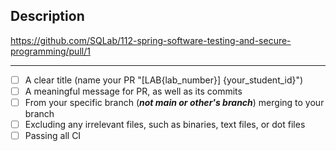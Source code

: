 ## Description

<!-- You can check sample PR here: (remember delete this link when you create your PR) -->
<https://github.com/SQLab/112-spring-software-testing-and-secure-programming/pull/1>

<!-- Please briefly describe your change here -->

---

<!-- Please make sure you're satisfy and fill the following checkboxes -->
<!-- A good PR should include the following parts: -->

- [ ] A clear title (name your PR "[LAB{lab_number}] {your_student_id}")
- [ ] A meaningful message for PR, as well as its commits
- [ ] From your specific branch (***not main or other's branch***) merging to your branch
- [ ] Excluding any irrelevant files, such as binaries, text files, or dot files
- [ ] Passing all CI
